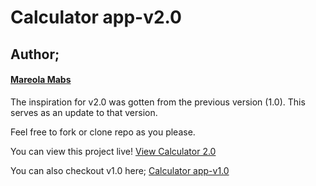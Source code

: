 # Calculator app-v2.0

## Author;
#### **[Mareola Mabs](https://github.com/Mareola-Mabs/)**

The inspiration for v2.0 was gotten from the previous version (1.0). This serves as an update to that version.

Feel free to fork or clone repo as you please.

You can view this project live! [View Calculator 2.0](https://mareola-mabs.github.io/Calculator-app-v2.0/)

You can also checkout v1.0 here;
[Calculator app-v1.0](https://github.com/Mareola-Mabs/Calculator-app-v1.0)
